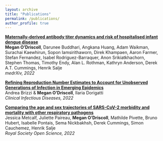 ```yaml
---
layout: archive
title: "Publications"
permalink: /publications/
author_profile: true
---
```


[**Maternally-derived antibody titer dynamics and risk of hospitalised infant dengue disease**](https://www.medrxiv.org/content/10.1101/2022.11.18.22282500v1)  
**Megan O’Driscoll**, Darunee Buddhari, Angkana Huang, Adam Waikman, Surachai Kaewhirun, Sopon Iamsirithaworn, Direk Khampaen, Aaron Farmer, Stefan Fernandez, Isabel Rodriguez-Barraquer, Anon Srikiatkhachorn, Stephen Thomas, Timothy Endy, Alan L. Rothman, Kathryn Anderson, Derek A.T. Cummings, Henrik Salje  
*medrXiv, 2022*
  
[**Refining Reproduction Number Estimates to Account for Unobserved Generations of Infection in Emerging Epidemics**](https://academic.oup.com/cid/article/75/1/e114/6530349)  
Andrea Brizzi & **Megan O’Driscoll**, Ilaria Dorigatti    
*Clinical Infectious Diseases, 2022*  
  
[**Comparing the age and sex trajectories of SARS-CoV-2 morbidity and mortality with other respiratory pathogens**](https://royalsocietypublishing.org/doi/full/10.1098/rsos.211498)  
Jessica Metcalf, Juliette Paireau, **Megan O’Driscoll**, Mathilde Pivette, Bruno Hubert, Isabelle Pontais, Sema Nickbakhsh, Derek Cummings, Simon Cauchemez, Henrik Salje     
*Royal Society Open Science, 2022*
